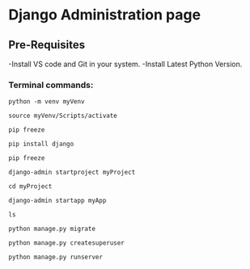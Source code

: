 # Django Administration page

## Pre-Requisites
-Install VS code and Git in your system.
-Install Latest Python Version.

### Terminal commands:
``python -m venv myVenv``

``source myVenv/Scripts/activate``

``pip freeze``

``pip install django``

``pip freeze``

``django-admin startproject myProject``

``cd myProject``

``django-admin startapp myApp``

``ls``

``python manage.py migrate``

``python manage.py createsuperuser``

``python manage.py runserver``





